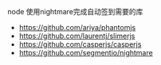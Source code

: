 node 使用nightmare完成自动签到需要的库

* https://github.com/ariya/phantomjs
* https://github.com/laurentj/slimerjs
* https://github.com/casperjs/casperjs
* https://github.com/segmentio/nightmare

